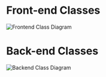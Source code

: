 # Front-end Classes
![Frontend Class Diagram](https://github.com/BlackSwiss/491ASnowBallers/blob/main/ClassDiagram-Frontend.png)

# Back-end Classes
![Backend Class Diagram](https://github.com/BlackSwiss/491ASnowBallers/blob/main/ClassDiagram-Backend.png)
